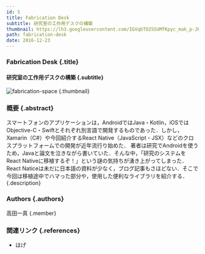 ```yaml
---
id: 5
title: Fabrication Desk
subtitle: 研究室の工作用デスクの構築
thumbnail: https://lh3.googleusercontent.com/IGVqbTOZSSUMfKpyc_mak_p-JK0QPKoAei4eAH8SDUkb2w9d734s-IV_FQQwA-OzCSBzUEdew48AB5GY04aqikMOuXofxnuLgMAVvOiZkjjzAIYVENB1AauN2cRw5WVcWhMuRMCRDDOios2bCPx1vn3439tj44hoYWMI67b71hUvPMvyGA3Jeun1u94RAWpBvsUllqGNJKOfctLWc-tfHNlzpHwpdEswbWkwC740PHg5LuK9TBPz7Di8QQPKbVT6FLZr6QX9fLHAW4Ml16l22xEwR9X9T6nZmT5tM72UtBQeE0K9LUsjMKRT6P9YGs2QhNsYbEICKf1oAgM9E7t1lWk8t5GqwqO9krbeX6kvUUO89sDKkovDE077wWTYsu4MrSYanHKxqmGkXfdlGctqJY9YFQKEeWmTDawOrWZGETxd6SB2Ecs_jHesELskDrNywUOj5NgA4OhIdhKtALWtjuJVufav0W3R0sqXKscSrmDnpQ7Xp03Ko2RLPEt6v9hSuSdb7uoE8PE_PARZ_VObFFG4GtcDOqD4s2CHSjb_P0BZ2PxIGpSkB1sHNnR3hKENPC9Vro5IcYz-sOy5bcEBGxCCj-uFWTeKl8Qny-ZN=w390-h293-rw
path: fabrication-desk
date: 2016-12-23
---
```


### Fabrication Desk {.title}

#### 研究室の工作用デスクの構築 {.subtitle}

![fabrication-space](https://lh3.googleusercontent.com/5frcMlM5hdUDi2VgLjGVaqbAMnBJ0YqvTx5wVPGgn7TXLP3fHmbya6lxFDvMojMUqVMGVaDDjdd4XHStrUKlCq0wmPDeOoqNAfYciREdIi5hBA0FKADdcmaE_Nu65FkeRs9N6mr18NjTopRKm6r4rWBJdCLlFgPLvgAbrFESW4q6WLwnEeQ1qZRINI4gH0E8l2KZxNMcixNQQ-G-sXxtS7AcdhB-6R1eaxC3ptSgJzC0imchNP8uK-jcmQd8FPnFLPmmvYolMYZiCgyHpMg9cW5YThfuU85VP5kKT96NkUexlK6Exue40DVCGmbrmtMDuRrBxtghMfhHofTEOr_OypJEvq6X9tt0Vw-zXKuYcuMWIlDeYoqhTwT9dAnqzrp44v8go5OaF6bkD0zrYk6ybcgZenTlksZxcNafBV9S9DwaC83KNmPUl9u5mfl1rX-QXVuBbnrPHooIMV2zncY_wKuVkZjrhf-lvMp-Df6IxoQLKFx-CiOt9Y_lSSnPOqZXlg86BqrI_E_HjuPjMxHDuT-R3YgkplkdlPZx0HfitbwyyzbIbBu6s51Ki8T-ACpEQUUJuEiGch_IFrBbJG61EAJU0YJdD3PHBq4Kiz5i=w1789-h1006-rw "fabrication-space") {.thumbnail}

### 概要 {.abstract}

スマートフォンのアプリケーションは，AndroidではJava・Kotlin，iOSではObjective-C・Swiftとそれぞれ別言語で開発するものであった．しかし，Xamarin（C#）や今回紹介するReact Native（JavaScript・JSX）などのクロスプラットフォームでの開発が近年流行り始めた． 著者は研究でAndroidを使うため，Javaと論文を泣きながら書いていた．そんな中，「研究のシステムをReact Nativeに移植するぞ！」という謎の気持ちが湧き上がってしまった．React Naticeは未だに日本語の資料が少なく，ブログ記事もさほどない．そこで今回は移植途中でハマった部分や，使用した便利なライブラリを紹介する． {.description}

### Authors {.authors}

高田一真 {.member}

### 関連リンク {.references}

* ほげ
